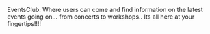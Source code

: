 EventsClub: Where users can come and find information on the latest events going on... from concerts to workshops.. Its all here at your fingertips!!!!
